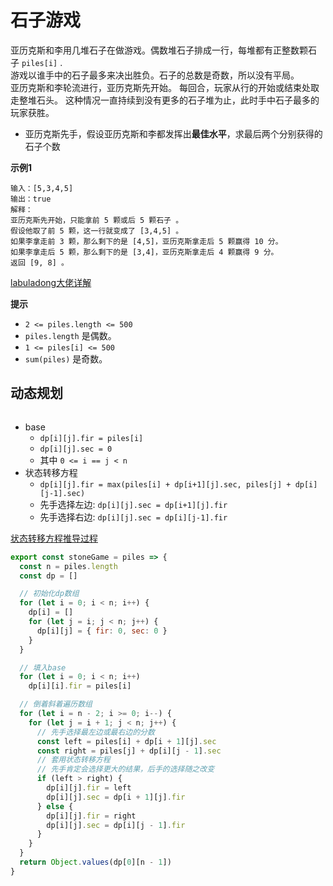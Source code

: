 # 石子游戏

亚历克斯和李用几堆石子在做游戏。偶数堆石子排成一行，每堆都有正整数颗石子 `piles[i]` .  
游戏以谁手中的石子最多来决出胜负。石子的总数是奇数，所以没有平局。  
亚历克斯和李轮流进行，亚历克斯先开始。 每回合，玩家从行的开始或结束处取走整堆石头。 这种情况一直持续到没有更多的石子堆为止，此时手中石子最多的玩家获胜。  
- 亚历克斯先手，假设亚历克斯和李都发挥出**最佳水平**，求最后两个分别获得的石子个数

**示例1**
```
输入：[5,3,4,5]
输出：true
解释：
亚历克斯先开始，只能拿前 5 颗或后 5 颗石子 。
假设他取了前 5 颗，这一行就变成了 [3,4,5] 。
如果李拿走前 3 颗，那么剩下的是 [4,5]，亚历克斯拿走后 5 颗赢得 10 分。
如果李拿走后 5 颗，那么剩下的是 [3,4]，亚历克斯拿走后 4 颗赢得 9 分。
返回 [9, 8] 。
```  

[labuladong大佬详解](https://leetcode-cn.com/problems/stone-game/solution/jie-jue-bo-yi-wen-ti-de-dong-tai-gui-hua-tong-yong/)

**提示**  

- `2 <= piles.length <= 500`
- `piles.length` 是偶数。
- `1 <= piles[i] <= 500`
- `sum(piles)` 是奇数。

## 动态规划

<div v-viewer>
  <img style="width: 40%;" :src="`${$cloudUrl}img/stone0.png`"/> 
</div>

- base
  - `dp[i][j].fir = piles[i]`
  - `dp[i][j].sec = 0`
  - 其中 `0 <= i == j < n`
- 状态转移方程
  - `dp[i][j].fir = max(piles[i] + dp[i+1][j].sec, piles[j] + dp[i][j-1].sec)`
  - 先手选择左边: `dp[i][j].sec = dp[i+1][j].fir`
  - 先手选择右边: `dp[i][j].sec = dp[i][j-1].fir`

[状态转移方程推导过程](https://www.youtube.com/watch?v=WxpIHvsu1RI)

```js
export const stoneGame = piles => {
  const n = piles.length
  const dp = []

  // 初始化dp数组
  for (let i = 0; i < n; i++) {
    dp[i] = []
    for (let j = i; j < n; j++) {
      dp[i][j] = { fir: 0, sec: 0 }
    }
  }

  // 填入base
  for (let i = 0; i < n; i++)
    dp[i][i].fir = piles[i]

  // 倒着斜着遍历数组
  for (let i = n - 2; i >= 0; i--) {
    for (let j = i + 1; j < n; j++) {
      // 先手选择最左边或最右边的分数
      const left = piles[i] + dp[i + 1][j].sec
      const right = piles[j] + dp[i][j - 1].sec
      // 套用状态转移方程
      // 先手肯定会选择更大的结果，后手的选择随之改变
      if (left > right) {
        dp[i][j].fir = left
        dp[i][j].sec = dp[i + 1][j].fir
      } else {
        dp[i][j].fir = right
        dp[i][j].sec = dp[i][j - 1].fir
      }
    }
  }
  return Object.values(dp[0][n - 1])
}
```

<CodeTest style="margin-top: 20px;" mode="stoneGame" />  

<vTalk />